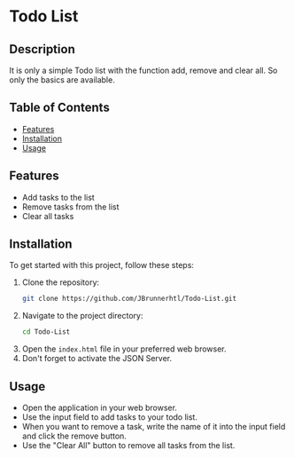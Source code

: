 # Todo List

## Description
It is only a simple Todo list with the function add, remove and clear all. So only the basics are available.

## Table of Contents
- [Features](#features)
- [Installation](#installation)
- [Usage](#usage)



## Features
- Add tasks to the list
- Remove tasks from the list
- Clear all tasks

## Installation
To get started with this project, follow these steps:

1. Clone the repository:
    ```sh
    git clone https://github.com/JBrunnerhtl/Todo-List.git
    ```
2. Navigate to the project directory:
    ```sh
    cd Todo-List
    ```
3. Open the `index.html` file in your preferred web browser.
4. Don't forget to activate the JSON Server.

## Usage
- Open the application in your web browser.
- Use the input field to add tasks to your todo list.
- When you want to remove a task, write the name of it into the input field and click the remove button.
- Use the "Clear All" button to remove all tasks from the list.



